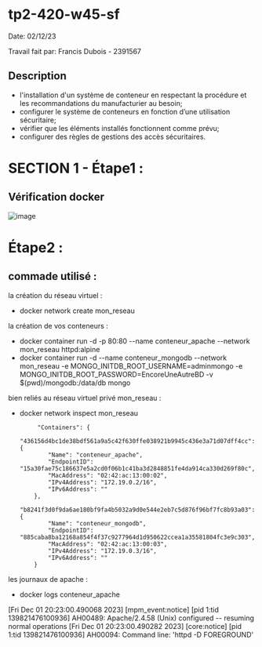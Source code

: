 # tp2-420-w45-sf
Date: 02/12/23

Travail fait par: Francis Dubois - 2391567

## Description
- l'installation d'un système de conteneur en respectant la procédure et les recommandations du manufacturier au besoin;
- configurer le système de conteneurs en fonction d’une utilisation sécuritaire;
- vérifier que les éléments installés fonctionnent comme prévu;
- configurer des règles de gestions des accès sécuritaires.
# SECTION 1 - Étape1 :
 ## Vérification docker
![image](https://github.com/FrancisD28/tp2-420-w45-sf/assets/122577270/00479872-4988-46d8-a182-c0f3bb1c80f0)



# Étape2 : 
## commade utilisé :

la création du réseau virtuel  :  
  - docker network create mon_reseau

la création de vos conteneurs :
  -  docker container run -d -p 80:80 --name conteneur_apache --network mon_reseau httpd:alpine
  -  docker container run -d  --name conteneur_mongodb --network mon_reseau -e MONGO_INITDB_ROOT_USERNAME=adminmongo -e MONGO_INITDB_ROOT_PASSWORD=EncoreUneAutreBD -v $(pwd)/mongodb:/data/db mongo
        
bien reliés au réseau virtuel privé mon_reseau :
  - docker network inspect mon_reseau
      
             "Containers": {
            "436156d4bc1de38bdf561a9a5c42f630ffe038921b9945c436e3a71d07dff4cc": {
                "Name": "conteneur_apache",
                "EndpointID": "15a30fae75c186637e5a2cd0f06b1c41ba3d2848851fe4da914ca330d269f80c",
                "MacAddress": "02:42:ac:13:00:02",
                "IPv4Address": "172.19.0.2/16",
                "IPv6Address": ""
            },
            "b8241f3d0f9da6ae180bf9fa4b5032a9d0e544e2eb7c5d876f96bf7fc8b93a03": {
                "Name": "conteneur_mongodb",
                "EndpointID": "885caba8ba12168a854f4f37c9277964d1d950622ccea1a35581804fc3e9c303",
                "MacAddress": "02:42:ac:13:00:03",
                "IPv4Address": "172.19.0.3/16",
                "IPv6Address": ""
            }

les journaux de apache :

   - docker logs conteneur_apache
     
[Fri Dec 01 20:23:00.490068 2023] [mpm_event:notice] [pid 1:tid 139821476100936] AH00489: Apache/2.4.58 (Unix) configured -- resuming normal operations
[Fri Dec 01 20:23:00.490282 2023] [core:notice] [pid 1:tid 139821476100936] AH00094: Command line: 'httpd -D FOREGROUND'
